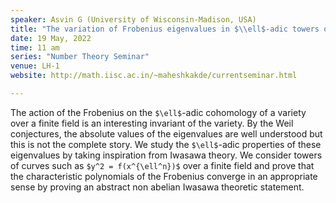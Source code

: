 ```yaml
---
speaker: Asvin G (University of Wisconsin-Madison, USA)
title: "The variation of Frobenius eigenvalues in $\\ell$-adic towers of curves over a finite field"
date: 19 May, 2022
time: 11 am
series: "Number Theory Seminar"
venue: LH-1
website: http://math.iisc.ac.in/~maheshkakde/currentseminar.html

---
```


The action of the Frobenius on the `$\ell$`-adic cohomology of a variety over a finite field is an interesting invariant of the variety. By the Weil conjectures, the absolute values of the eigenvalues are well understood but this is not the complete story. We study the `$\ell$`-adic properties of these eigenvalues by taking inspiration from Iwasawa theory. We consider towers of curves such as `$y^2 = f(x^{\ell^n})$` over a finite field and prove that the characteristic polynomials of the Frobenius converge in an appropriate sense by proving an abstract non abelian Iwasawa theoretic statement.
